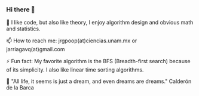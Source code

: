 ### Hi there 👋

🔭 I like code, but also like theory, I enjoy algorithm design and obvious math and statistics.

📫 How to reach me: jrgpoop(at)ciencias.unam.mx or jarriagavq(at)gmail.com

⚡ Fun fact: My favorite algorithm is the BFS (Breadth-first search) because of its simplicity. I also like linear time sorting algorithms.

💬 "All life, it seems is just a dream, and even dreams are dreams."  Calderón de la Barca
<!--
**arriagajorge/arriagajorge** is a ✨ _special_ ✨ repository because its `README.md` (this file) appears on your GitHub profile.

Here are some ideas to get you started:

- 🔭 I’m currently working on ...
- 🌱 I’m currently learning ...
- 👯 I’m looking to collaborate on ...
- 🤔 I’m looking for help with ...
- 💬 Ask me about ...
- 📫 How to reach me: ...
- 😄 Pronouns: ...
- ⚡ Fun fact: ...
-->
